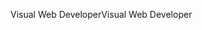 <span data-ttu-id="87685-101">Visual Web Developer</span><span class="sxs-lookup"><span data-stu-id="87685-101">Visual Web Developer</span></span>